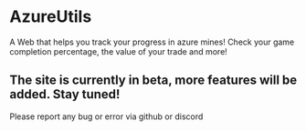 # AzureUtils
A Web that helps you track your progress in azure mines! Check your game completion percentage, the value of your trade and more!

## The site is currently in beta, more features will be added. Stay tuned!

Please report any bug or error via github or discord
